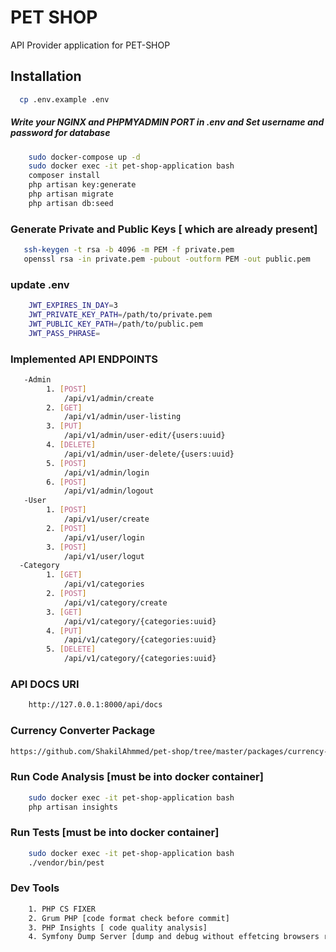 # PET SHOP

API Provider application for PET-SHOP

## Installation

```bash
  cp .env.example .env
```

##### Write your NGINX and PHPMYADMIN PORT in .env and Set username and password for database

```bash 
    sudo docker-compose up -d 
    sudo docker exec -it pet-shop-application bash
    composer install
    php artisan key:generate
    php artisan migrate
    php artisan db:seed
```

### Generate Private and Public Keys [ which are already present]

```bash
   ssh-keygen -t rsa -b 4096 -m PEM -f private.pem
   openssl rsa -in private.pem -pubout -outform PEM -out public.pem
```

### update .env

```bash
    JWT_EXPIRES_IN_DAY=3
    JWT_PRIVATE_KEY_PATH=/path/to/private.pem
    JWT_PUBLIC_KEY_PATH=/path/to/public.pem
    JWT_PASS_PHRASE=
```

### Implemented API ENDPOINTS

```bash
   -Admin
        1. [POST] 
            /api/v1/admin/create
        2. [GET] 
            /api/v1/admin/user-listing
        3. [PUT]  
            /api/v1/admin/user-edit/{users:uuid}
        4. [DELETE]
            /api/v1/admin/user-delete/{users:uuid}
        5. [POST]
            /api/v1/admin/login
        6. [POST]
            /api/v1/admin/logout
   -User
        1. [POST] 
            /api/v1/user/create
        2. [POST] 
            /api/v1/user/login
        3. [POST]  
            /api/v1/user/logut
  -Category
        1. [GET] 
            /api/v1/categories
        2. [POST] 
            /api/v1/category/create
        3. [GET]  
            /api/v1/category/{categories:uuid}
        4. [PUT]  
            /api/v1/category/{categories:uuid}
        5. [DELETE]  
            /api/v1/category/{categories:uuid}
```

### API DOCS URI

```bash
    http://127.0.0.1:8000/api/docs
```

### Currency Converter Package

```bash
https://github.com/ShakilAhmmed/pet-shop/tree/master/packages/currency-exchanger
```

### Run Code Analysis [must be into docker container]

```bash
    sudo docker exec -it pet-shop-application bash
    php artisan insights
```
### Run Tests [must be into docker container]
```bash
    sudo docker exec -it pet-shop-application bash
    ./vendor/bin/pest
```

### Dev Tools

```bash
    1. PHP CS FIXER
    2. Grum PHP [code format check before commit]
    3. PHP Insights [ code quality analysis]
    4. Symfony Dump Server [dump and debug without effetcing browsers response]
```

